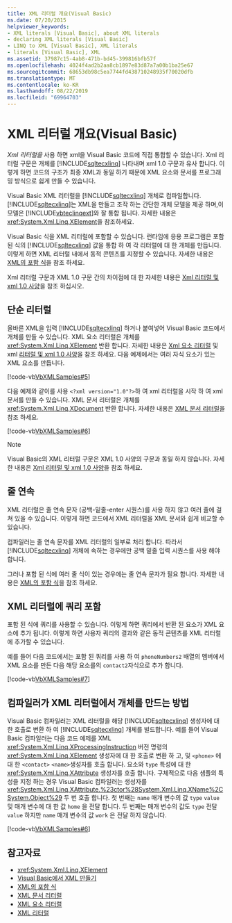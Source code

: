 ```yaml
---
title: XML 리터럴 개요(Visual Basic)
ms.date: 07/20/2015
helpviewer_keywords:
- XML literals [Visual Basic], about XML literals
- declaring XML literals [Visual Basic]
- LINQ to XML [Visual Basic], XML literals
- literals [Visual Basic], XML
ms.assetid: 37987c15-4ab8-471b-bd45-399816bfb57f
ms.openlocfilehash: 4024f4ad2b2aa8cb1897e83d87a7a00b1ba25e67
ms.sourcegitcommit: 68653db98c5ea7744fd438710248935f70020dfb
ms.translationtype: MT
ms.contentlocale: ko-KR
ms.lasthandoff: 08/22/2019
ms.locfileid: "69964703"
---
```

# <a name="xml-literals-overview-visual-basic"></a>XML 리터럴 개요(Visual Basic)
*Xml 리터럴을* 사용 하면 xml을 Visual Basic 코드에 직접 통합할 수 있습니다. Xml 리터럴 구문은 개체를 [!INCLUDE[sqltecxlinq](~/includes/sqltecxlinq-md.md)] 나타내며 xml 1.0 구문과 유사 합니다. 이렇게 하면 코드의 구조가 최종 XML과 동일 하기 때문에 XML 요소와 문서를 프로그래밍 방식으로 쉽게 만들 수 있습니다.  
  
 Visual Basic XML 리터럴을 [!INCLUDE[sqltecxlinq](~/includes/sqltecxlinq-md.md)] 개체로 컴파일합니다. [!INCLUDE[sqltecxlinq](~/includes/sqltecxlinq-md.md)]는 XML을 만들고 조작 하는 간단한 개체 모델을 제공 하며,이 모델은 [!INCLUDE[vbteclinqext](~/includes/vbteclinqext-md.md)]와 잘 통합 됩니다. 자세한 내용은 <xref:System.Xml.Linq.XElement>을 참조하세요.  
  
 Visual Basic 식을 XML 리터럴에 포함할 수 있습니다. 런타임에 응용 프로그램은 포함 된 식의 [!INCLUDE[sqltecxlinq](~/includes/sqltecxlinq-md.md)] 값을 통합 하 여 각 리터럴에 대 한 개체를 만듭니다. 이렇게 하면 XML 리터럴 내에서 동적 콘텐츠를 지정할 수 있습니다. 자세한 내용은 [XML의 포함 식](../../../../visual-basic/programming-guide/language-features/xml/embedded-expressions-in-xml.md)을 참조 하세요.  
  
 Xml 리터럴 구문과 XML 1.0 구문 간의 차이점에 대 한 자세한 내용은 [Xml 리터럴 및 xml 1.0 사양](../../../../visual-basic/programming-guide/language-features/xml/xml-literals-and-the-xml-1-0-specification.md)을 참조 하십시오.  
  
## <a name="simple-literals"></a>단순 리터럴  
 올바른 XML을 입력 [!INCLUDE[sqltecxlinq](~/includes/sqltecxlinq-md.md)] 하거나 붙여넣어 Visual Basic 코드에서 개체를 만들 수 있습니다. XML 요소 리터럴은 개체를 <xref:System.Xml.Linq.XElement> 반환 합니다. 자세한 내용은 [Xml 요소 리터럴](../../../../visual-basic/language-reference/xml-literals/xml-element-literal.md) 및 xml [리터럴 및 xml 1.0 사양](../../../../visual-basic/programming-guide/language-features/xml/xml-literals-and-the-xml-1-0-specification.md)을 참조 하세요. 다음 예제에서는 여러 자식 요소가 있는 XML 요소를 만듭니다.  
  
 [!code-vb[VbXMLSamples#5](~/samples/snippets/visualbasic/VS_Snippets_VBCSharp/VbXMLSamples/VB/XMLSamples2.vb#5)]  
  
 다음 예제와 같이를 사용 `<?xml version="1.0"?>`하 여 xml 리터럴을 시작 하 여 xml 문서를 만들 수 있습니다. XML 문서 리터럴은 개체를 <xref:System.Xml.Linq.XDocument> 반환 합니다. 자세한 내용은 [XML 문서 리터럴](../../../../visual-basic/language-reference/xml-literals/xml-document-literal.md)을 참조 하세요.  
  
 [!code-vb[VbXMLSamples#6](~/samples/snippets/visualbasic/VS_Snippets_VBCSharp/VbXMLSamples/VB/XMLSamples2.vb#6)]  
  
> [!NOTE]
> Visual Basic의 XML 리터럴 구문은 XML 1.0 사양의 구문과 동일 하지 않습니다. 자세한 내용은 [Xml 리터럴 및 xml 1.0 사양](../../../../visual-basic/programming-guide/language-features/xml/xml-literals-and-the-xml-1-0-specification.md)을 참조 하세요.  
  
## <a name="line-continuation"></a>줄 연속  
 XML 리터럴은 줄 연속 문자 (공백-밑줄-enter 시퀀스)를 사용 하지 않고 여러 줄에 걸쳐 있을 수 있습니다. 이렇게 하면 코드에서 XML 리터럴을 XML 문서와 쉽게 비교할 수 있습니다.  
  
 컴파일러는 줄 연속 문자를 XML 리터럴의 일부로 처리 합니다. 따라서 [!INCLUDE[sqltecxlinq](~/includes/sqltecxlinq-md.md)] 개체에 속하는 경우에만 공백 밑줄 입력 시퀀스를 사용 해야 합니다.  
  
 그러나 포함 된 식에 여러 줄 식이 있는 경우에는 줄 연속 문자가 필요 합니다. 자세한 내용은 [XML의 포함 식](../../../../visual-basic/programming-guide/language-features/xml/embedded-expressions-in-xml.md)을 참조 하세요.  
  
## <a name="embedding-queries-in-xml-literals"></a>XML 리터럴에 쿼리 포함  
 포함 된 식에 쿼리를 사용할 수 있습니다. 이렇게 하면 쿼리에서 반환 된 요소가 XML 요소에 추가 됩니다. 이렇게 하면 사용자 쿼리의 결과와 같은 동적 콘텐츠를 XML 리터럴에 추가할 수 있습니다.  
  
 예를 들어 다음 코드에서는 포함 된 쿼리를 사용 하 여 `phoneNumbers2` 배열의 멤버에서 XML 요소를 만든 다음 해당 요소를의 `contact2`자식으로 추가 합니다.  
  
 [!code-vb[VbXMLSamples#7](~/samples/snippets/visualbasic/VS_Snippets_VBCSharp/VbXMLSamples/VB/XMLSamples2.vb#7)]  
  
## <a name="how-the-compiler-creates-objects-from-xml-literals"></a>컴파일러가 XML 리터럴에서 개체를 만드는 방법  
 Visual Basic 컴파일러는 XML 리터럴을 해당 [!INCLUDE[sqltecxlinq](~/includes/sqltecxlinq-md.md)] 생성자에 대 한 호출로 변환 하 여 [!INCLUDE[sqltecxlinq](~/includes/sqltecxlinq-md.md)] 개체를 빌드합니다. 예를 들어 Visual Basic 컴파일러는 다음 코드 예제를 XML <xref:System.Xml.Linq.XProcessingInstruction> 버전 명령의 <xref:System.Xml.Linq.XElement> 생성자에 대 한 호출로 변환 하 고, 및 `<phone>` 에 대 한 `<contact>` `<name>`생성자를 호출 합니다. 요소와 `type` 특성에 대 한 <xref:System.Xml.Linq.XAttribute> 생성자를 호출 합니다. 구체적으로 다음 샘플의 특성을 지정 하는 경우 Visual Basic 컴파일러는 생성자를 <xref:System.Xml.Linq.XAttribute.%23ctor%28System.Xml.Linq.XName%2CSystem.Object%29> 두 번 호출 합니다. 첫 번째는 `name` 매개 변수의 값 `type` `value` 및 매개 변수에 대 한 값 `home` 을 전달 합니다. 두 번째는 매개 변수의 값도 `type` 전달 `value` 하지만 `name` 매개 변수의 값 `work` 은 전달 하지 않습니다.  
  
 [!code-vb[VbXMLSamples#6](~/samples/snippets/visualbasic/VS_Snippets_VBCSharp/VbXMLSamples/VB/XMLSamples2.vb#6)]  
  
## <a name="see-also"></a>참고자료

- <xref:System.Xml.Linq.XElement>
- [Visual Basic에서 XML 만들기](../../../../visual-basic/programming-guide/language-features/xml/creating-xml.md)
- [XML의 포함 식](../../../../visual-basic/programming-guide/language-features/xml/embedded-expressions-in-xml.md)
- [XML 문서 리터럴](../../../../visual-basic/language-reference/xml-literals/xml-document-literal.md)
- [XML 요소 리터럴](../../../../visual-basic/language-reference/xml-literals/xml-element-literal.md)
- [XML 리터럴](../../../../visual-basic/language-reference/xml-literals/index.md)
